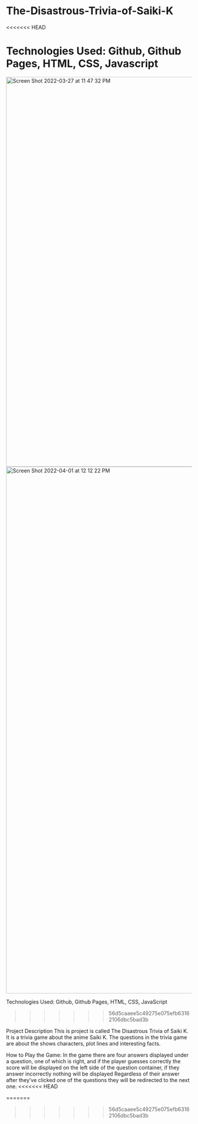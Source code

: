 # The-Disastrous-Trivia-of-Saiki-K
<<<<<<< HEAD

Technologies Used: Github, Github Pages, HTML, CSS, Javascript
=======
<img width="1056" alt="Screen Shot 2022-03-27 at 11 47 32 PM" src="https://user-images.githubusercontent.com/100964070/161302674-7859dbde-12e0-4767-aa1b-36b80f1fd1d3.png">
<img width="1427" alt="Screen Shot 2022-04-01 at 12 12 22 PM" src="https://user-images.githubusercontent.com/100964070/161302716-de68673f-e036-4017-89ac-a53acdcb7ffc.png">

Technologies Used: Github, Github Pages, HTML, CSS, JavaScript
>>>>>>> 56d5caaee5c49275e075efb63162106dbc5bad3b

Project Description
This is project is called The Disastrous Trivia of Saiki K. It is a trivia game about the anime Saiki K. The questions in the trivia game are about the shows characters, plot lines and interesting facts.

How to Play the Game:
In the game there are four answers displayed under a question, one of which is right, and if the player guesses correctly the score will be displayed on the left side of the question container, if they answer incorrectly nothing will be displayed Regardless of their answer after they’ve clicked one of the questions they will be redirected to the next one.
<<<<<<< HEAD

=======
>>>>>>> 56d5caaee5c49275e075efb63162106dbc5bad3b
